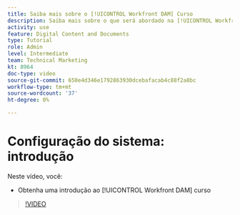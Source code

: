 ```yaml
---
title: Saiba mais sobre o [!UICONTROL Workfront DAM] Curso
description: Saiba mais sobre o que será abordado na [!UICONTROL Workfront DAM] Administrador, curso de Configuração do sistema da Parte 1.
activity: use
feature: Digital Content and Documents
type: Tutorial
role: Admin
level: Intermediate
team: Technical Marketing
kt: 8964
doc-type: video
source-git-commit: 650e4d346e1792863930dcebafacab4c88f2a8bc
workflow-type: tm+mt
source-wordcount: '37'
ht-degree: 0%

---
```


# Configuração do sistema: introdução

Neste vídeo, você:

* Obtenha uma introdução ao [!UICONTROL Workfront DAM] curso

>[!VIDEO](https://video.tv.adobe.com/v/335227/?quality=12&learn=on)

<!-- Learn more graphic & links to documentation articles
* Accessing help for Workfront DAM
* Workfront DAM within Workfront
-->
